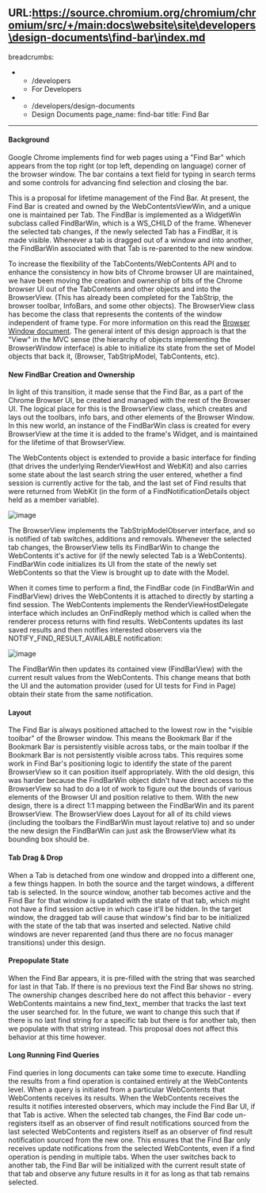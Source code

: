 URL:https://source.chromium.org/chromium/chromium/src/+/main:docs\website\site\developers\design-documents\find-bar\index.md
---
breadcrumbs:
- - /developers
  - For Developers
- - /developers/design-documents
  - Design Documents
page_name: find-bar
title: Find Bar
---

#### Background

Google Chrome implements find for web pages using a "Find Bar" which appears
from the top right (or top left, depending on language) corner of the browser
window. The bar contains a text field for typing in search terms and some
controls for advancing find selection and closing the bar.

This is a proposal for lifetime management of the Find Bar. At present, the Find
Bar is created and owned by the WebContentsViewWin, and a unique one is
maintained per Tab. The FindBar is implemented as a WidgetWin subclass called
FindBarWin, which is a WS_CHILD of the frame. Whenever the selected tab changes,
if the newly selected Tab has a FindBar, it is made visible. Whenever a tab is
dragged out of a window and into another, the FindBarWin associated with that
Tab is re-parented to the new window.

To increase the flexibility of the TabContents/WebContents API and to enhance
the consistency in how bits of Chrome browser UI are maintained, we have been
moving the creation and ownership of bits of the Chrome browser UI out of the
TabContents and other objects and into the BrowserView. (This has already been
completed for the TabStrip, the browser toolbar, InfoBars, and some other
objects). The BrowserView class has become the class that represents the
contents of the window independent of frame type. For more information on this
read the [Browser Window document](/developers/design-documents/browser-window).
The general intent of this design approach is that the "View" in the MVC sense
(the hierarchy of objects implementing the BrowserWindow interface) is able to
initialize its state from the set of Model objects that back it, (Browser,
TabStripModel, TabContents, etc).

#### New FindBar Creation and Ownership

In light of this transition, it made sense that the Find Bar, as a part of the
Chrome Browser UI, be created and managed with the rest of the Browser UI. The
logical place for this is the BrowserView class, which creates and lays out the
toolbars, info bars, and other elements of the Browser Window. In this new
world, an instance of the FindBarWin class is created for every BrowserView at
the time it is added to the frame's Widget, and is maintained for the lifetime
of that BrowserView.

The WebContents object is extended to provide a basic interface for finding
(that drives the underlying RenderViewHost and WebKit) and also carries some
state about the last search string the user entered, whether a find session is
currently active for the tab, and the last set of Find results that were
returned from WebKit (in the form of a FindNotificationDetails object held as a
member variable).

<img alt="image"
src="/developers/design-documents/find-bar/FindBarTabSwitching.png">

The BrowserView implements the TabStripModelObserver interface, and so is
notified of tab switches, additions and removals. Whenever the selected tab
changes, the BrowserView tells its FindBarWin to change the WebContents it's
active for (if the newly selected Tab is a WebContents). FindBarWin code
initializes its UI from the state of the newly set WebContents so that the View
is brought up to date with the Model.

When it comes time to perform a find, the FindBar code (in FindBarWin and
FindBarView) drives the WebContents it is attached to directly by starting a
find session. The WebContents implements the RenderViewHostDelegate interface
which includes an OnFindReply method which is called when the renderer process
returns with find results. WebContents updates its last saved results and then
notifies interested observers via the NOTIFY_FIND_RESULT_AVAILABLE notification:

<img alt="image" src="/developers/design-documents/find-bar/FindBarGeneral.png">

The FindBarWin then updates its contained view (FindBarView) with the current
result values from the WebContents. This change means that both the UI and the
automation provider (used for UI tests for Find in Page) obtain their state from
the same notification.

#### Layout

The Find Bar is always positioned attached to the lowest row in the "visible
toolbar" of the Browser window. This means the Bookmark Bar if the Bookmark Bar
is persistently visible across tabs, or the main toolbar if the Bookmark Bar is
not persistently visible across tabs. This requires some work in Find Bar's
positioning logic to identify the state of the parent BrowserView so it can
position itself appropriately. With the old design, this was harder because the
FindBarWin object didn't have direct access to the BrowserView so had to do a
lot of work to figure out the bounds of various elements of the Browser UI and
position relative to them. With the new design, there is a direct 1:1 mapping
between the FindBarWin and its parent BrowserView. The BrowserView does Layout
for all of its child views (including the toolbars the FindBarWin must layout
relative to) and so under the new design the FindBarWin can just ask the
BrowserView what its bounding box should be.

#### Tab Drag & Drop

When a Tab is detached from one window and dropped into a different one, a few
things happen. In both the source and the target windows, a different tab is
selected. In the source window, another tab becomes active and the Find Bar for
that window is updated with the state of that tab, which might not have a find
session active in which case it'll be hidden. In the target window, the dragged
tab will cause that window's find bar to be initialized with the state of the
tab that was inserted and selected. Native child windows are never reparented
(and thus there are no focus manager transitions) under this design.

#### Prepopulate State

When the Find Bar appears, it is pre-filled with the string that was searched
for last in that Tab. If there is no previous text the Find Bar shows no string.
The ownership changes described here do not affect this behavior - every
WebContents maintains a new find_text_ member that tracks the last text the user
searched for. In the future, we want to change this such that if there is no
last find string for a specific tab but there is for another tab, then we
populate with that string instead. This proposal does not affect this behavior
at this time however.

#### Long Running Find Queries

Find queries in long documents can take some time to execute. Handling the
results from a find operation is contained entirely at the WebContents level.
When a query is initiated from a particular WebContents that WebContents
receives its results. When the WebContents receives the results it notifies
interested observers, which may include the Find Bar UI, if that Tab is active.
When the selected tab changes, the Find Bar code un-registers itself as an
observer of find result notifications sourced from the last selected WebContents
and registers itself as an observer of find result notification sourced from the
new one. This ensures that the Find Bar only receives update notifications from
the selected WebContents, even if a find operation is pending in multiple tabs.
When the user switches back to another tab, the Find Bar will be initialized
with the current result state of that tab and observe any future results in it
for as long as that tab remains selected.

